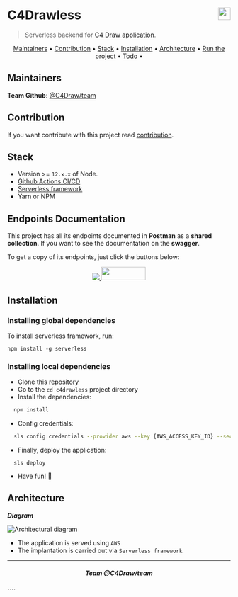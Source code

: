 <h1 align="left">
  C4Drawless
  <img align="right" height="28px" src="https://avatars0.githubusercontent.com/u/44036562?s=200&v=4"/>
</h1>

> Serverless backend for [C4 Draw application](https://github.com/c4draw/c4drawing).

<p align="center">
  <a href="#maintainers">Maintainers</a> •
  <a href="#contribution">Contribution</a> •
  <a href="#stack">Stack</a> •
  <a href="#installation">Installation</a> •
  <a href="#architecture">Architecture</a> •
  <a href="#run-the-project">Run the project</a> •
  <!-- <a href="#tests">Tests</a> • -->
  <a href="#todo">Todo</a> •
</p>

## Maintainers

**Team Github**: [@C4Draw/team](https://github.com/orgs/c4draw/people)

## Contribution

If you want contribute with this project read [contribution](https://github.com/c4draw/c4drawless/blob/master/CONTRIBUTION.md).

## Stack

- Version >= `12.x.x` of Node.
- [Github Actions CI/CD](https://github.com/features/actions)
- [Serverless framework](https://www.serverless.com/)
- Yarn or NPM

## Endpoints Documentation

This project has all its endpoints documented in **Postman** as a **shared collection**. If you want to see the documentation on the **swagger**.

To get a copy of its endpoints, just click the buttons below:

<p align="center">
  <a href="https://app.getpostman.com/run-collection/8a8c9ec45e6171fb77aa">
    <img src="https://run.pstmn.io/button.svg">
  </a>
  <a href="https://app.swaggerhub.com/apis/thalees/c4-draw/1.0.0">
    <img width="100" height="30" src="https://miro.medium.com/max/1380/1*aKVg84SP5oPV9fwOnbl6yQ.png">
  </a>
</p>

## Installation

### Installing global dependencies

To install serverless framework, run:

```
npm install -g serverless
```

### Installing local dependencies

- Clone this [repository](https://github.com/thalees/c4drawless/)
- Go to the `cd c4drawless` project directory
- Install the dependencies:

```sh
  npm install
```

- Config credentials:

```sh
  sls config credentials --provider aws --key {AWS_ACCESS_KEY_ID} --secret {AWS_SECRET_ACCESS_KEY}
```

- Finally, deploy the application:

```
  sls deploy
```

- Have fun! :tada:

## Architecture

**_Diagram_**

![Architectural diagram](https://github.com/c4draw/c4drawless/blob/master/img/architecture.jpg)

- The application is served using `AWS`
- The implantation is carried out via `Serverless framework`

<!--

## Tests

To run lambdas tests, run the following command:

````sh
  sls invoke test
``` -->

---

<h5 align="center">
Team
<a src="https://github.com/orgs/c4draw/people">@C4Draw/team</a>

</h5>
````
